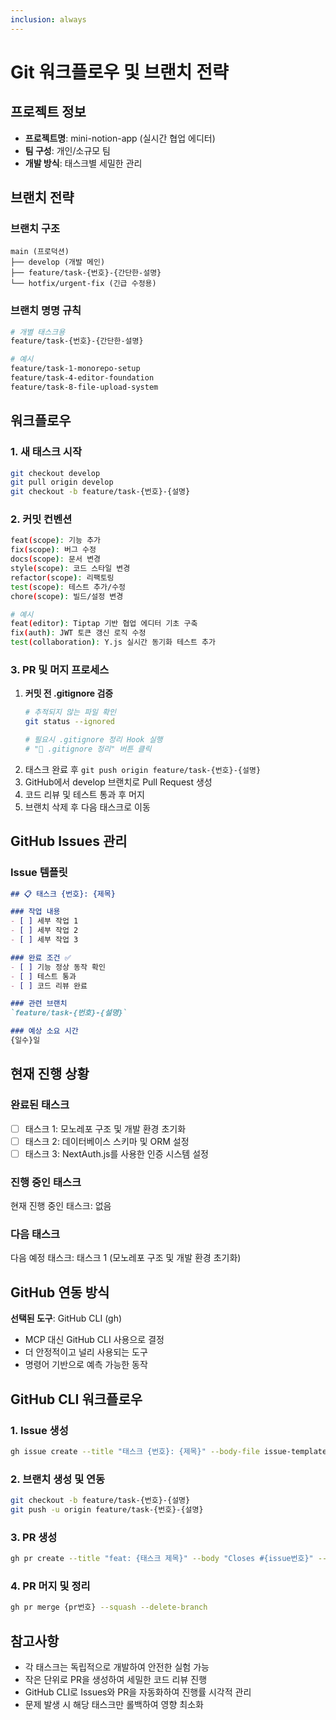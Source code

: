 ```yaml
---
inclusion: always
---
```


# Git 워크플로우 및 브랜치 전략

## 프로젝트 정보
- **프로젝트명**: mini-notion-app (실시간 협업 에디터)
- **팀 구성**: 개인/소규모 팀
- **개발 방식**: 태스크별 세밀한 관리

## 브랜치 전략

### 브랜치 구조
```
main (프로덕션)
├── develop (개발 메인)
├── feature/task-{번호}-{간단한-설명}
└── hotfix/urgent-fix (긴급 수정용)
```

### 브랜치 명명 규칙
```bash
# 개별 태스크용
feature/task-{번호}-{간단한-설명}

# 예시
feature/task-1-monorepo-setup
feature/task-4-editor-foundation
feature/task-8-file-upload-system
```

## 워크플로우

### 1. 새 태스크 시작
```bash
git checkout develop
git pull origin develop
git checkout -b feature/task-{번호}-{설명}
```

### 2. 커밋 컨벤션
```bash
feat(scope): 기능 추가
fix(scope): 버그 수정  
docs(scope): 문서 변경
style(scope): 코드 스타일 변경
refactor(scope): 리팩토링
test(scope): 테스트 추가/수정
chore(scope): 빌드/설정 변경

# 예시
feat(editor): Tiptap 기반 협업 에디터 기초 구축
fix(auth): JWT 토큰 갱신 로직 수정
test(collaboration): Y.js 실시간 동기화 테스트 추가
```

### 3. PR 및 머지 프로세스
1. **커밋 전 .gitignore 검증**
   ```bash
   # 추적되지 않는 파일 확인
   git status --ignored
   
   # 필요시 .gitignore 정리 Hook 실행
   # "🧹 .gitignore 정리" 버튼 클릭
   ```
2. 태스크 완료 후 `git push origin feature/task-{번호}-{설명}`
3. GitHub에서 develop 브랜치로 Pull Request 생성
4. 코드 리뷰 및 테스트 통과 후 머지
5. 브랜치 삭제 후 다음 태스크로 이동

## GitHub Issues 관리

### Issue 템플릿
```markdown
## 📋 태스크 {번호}: {제목}

### 작업 내용
- [ ] 세부 작업 1
- [ ] 세부 작업 2
- [ ] 세부 작업 3

### 완료 조건 ✅
- [ ] 기능 정상 동작 확인
- [ ] 테스트 통과
- [ ] 코드 리뷰 완료

### 관련 브랜치
`feature/task-{번호}-{설명}`

### 예상 소요 시간
{일수}일
```

## 현재 진행 상황

### 완료된 태스크
- [ ] 태스크 1: 모노레포 구조 및 개발 환경 초기화
- [ ] 태스크 2: 데이터베이스 스키마 및 ORM 설정
- [ ] 태스크 3: NextAuth.js를 사용한 인증 시스템 설정

### 진행 중인 태스크
현재 진행 중인 태스크: 없음

### 다음 태스크
다음 예정 태스크: 태스크 1 (모노레포 구조 및 개발 환경 초기화)

## GitHub 연동 방식
**선택된 도구**: GitHub CLI (gh)
- MCP 대신 GitHub CLI 사용으로 결정
- 더 안정적이고 널리 사용되는 도구
- 명령어 기반으로 예측 가능한 동작

## GitHub CLI 워크플로우

### 1. Issue 생성
```bash
gh issue create --title "태스크 {번호}: {제목}" --body-file issue-template.md --label "enhancement" --assignee @me
```

### 2. 브랜치 생성 및 연동
```bash
git checkout -b feature/task-{번호}-{설명}
git push -u origin feature/task-{번호}-{설명}
```

### 3. PR 생성
```bash
gh pr create --title "feat: {태스크 제목}" --body "Closes #{issue번호}" --base develop --head feature/task-{번호}-{설명}
```

### 4. PR 머지 및 정리
```bash
gh pr merge {pr번호} --squash --delete-branch
```

## 참고사항
- 각 태스크는 독립적으로 개발하여 안전한 실험 가능
- 작은 단위로 PR을 생성하여 세밀한 코드 리뷰 진행
- GitHub CLI로 Issues와 PR을 자동화하여 진행률 시각적 관리
- 문제 발생 시 해당 태스크만 롤백하여 영향 최소화